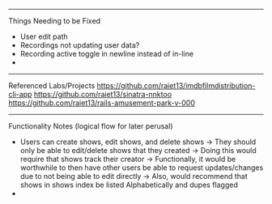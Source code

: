 - - - - - 

Things Needing to be Fixed
- User edit path
- Recordings not updating user data?
- Recording active toggle in newline instead of in-line
- 


- - - - - 


Referenced Labs/Projects
https://github.com/raiet13/imdbfilmdistribution-cli-app
https://github.com/raiet13/sinatra-nnktoo
https://github.com/raiet13/rails-amusement-park-v-000


- - - - - 

Functionality Notes (logical flow for later perusal)
- Users can create shows, edit shows, and delete shows
    -> They should only be able to edit/delete shows that they created
    -> Doing this would require that shows track their creator
    -> Functionally, it would be worthwhile to then have other users be able to request updates/changes due to not being able to edit directly
        -> Also, would recommend that shows in shows index be listed Alphabetically and dupes flagged
- 